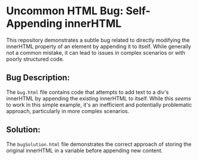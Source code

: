 # Uncommon HTML Bug: Self-Appending innerHTML

This repository demonstrates a subtle bug related to directly modifying the innerHTML property of an element by appending it to itself. While generally not a common mistake, it can lead to issues in complex scenarios or with poorly structured code.

## Bug Description:
The `bug.html` file contains code that attempts to add text to a div's innerHTML by appending the existing innerHTML to itself.  While this *seems* to work in this simple example, it's an inefficient and potentially problematic approach, particularly in more complex scenarios.

## Solution:
The `bugSolution.html` file demonstrates the correct approach of storing the original innerHTML in a variable before appending new content.
